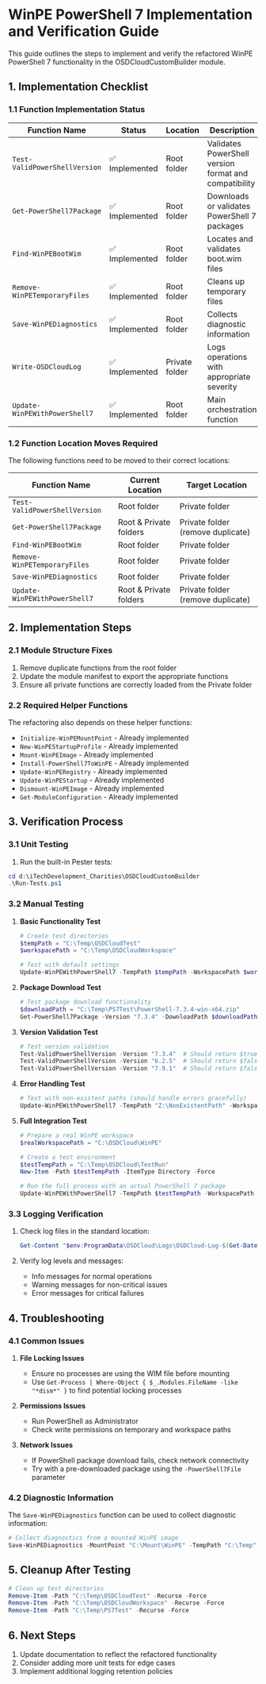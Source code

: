 # WinPE PowerShell 7 Implementation and Verification Guide

This guide outlines the steps to implement and verify the refactored WinPE PowerShell 7 functionality in the OSDCloudCustomBuilder module.

## 1. Implementation Checklist

### 1.1 Function Implementation Status

| Function Name | Status | Location | Description |
|---------------|--------|----------|-------------|
| `Test-ValidPowerShellVersion` | ✅ Implemented | Root folder | Validates PowerShell version format and compatibility |
| `Get-PowerShell7Package` | ✅ Implemented | Root folder | Downloads or validates PowerShell 7 packages |
| `Find-WinPEBootWim` | ✅ Implemented | Root folder | Locates and validates boot.wim files |
| `Remove-WinPETemporaryFiles` | ✅ Implemented | Root folder | Cleans up temporary files |
| `Save-WinPEDiagnostics` | ✅ Implemented | Root folder | Collects diagnostic information |
| `Write-OSDCloudLog` | ✅ Implemented | Private folder | Logs operations with appropriate severity |
| `Update-WinPEWithPowerShell7` | ✅ Implemented | Root folder | Main orchestration function |

### 1.2 Function Location Moves Required

The following functions need to be moved to their correct locations:

| Function Name | Current Location | Target Location |
|---------------|------------------|----------------|
| `Test-ValidPowerShellVersion` | Root folder | Private folder |
| `Get-PowerShell7Package` | Root & Private folders | Private folder (remove duplicate) |
| `Find-WinPEBootWim` | Root folder | Private folder |
| `Remove-WinPETemporaryFiles` | Root folder | Private folder |
| `Save-WinPEDiagnostics` | Root folder | Private folder |
| `Update-WinPEWithPowerShell7` | Root & Private folders | Private folder (remove duplicate) |

## 2. Implementation Steps

### 2.1 Module Structure Fixes

1. Remove duplicate functions from the root folder
2. Update the module manifest to export the appropriate functions
3. Ensure all private functions are correctly loaded from the Private folder

### 2.2 Required Helper Functions

The refactoring also depends on these helper functions:

- `Initialize-WinPEMountPoint` - Already implemented
- `New-WinPEStartupProfile` - Already implemented
- `Mount-WinPEImage` - Already implemented
- `Install-PowerShell7ToWinPE` - Already implemented
- `Update-WinPERegistry` - Already implemented
- `Update-WinPEStartup` - Already implemented
- `Dismount-WinPEImage` - Already implemented
- `Get-ModuleConfiguration` - Already implemented

## 3. Verification Process

### 3.1 Unit Testing

1. Run the built-in Pester tests:
```powershell
cd d:\iTechDevelopment_Charities\OSDCloudCustomBuilder
.\Run-Tests.ps1
```

### 3.2 Manual Testing

1. **Basic Functionality Test**
   ```powershell
   # Create test directories
   $tempPath = "C:\Temp\OSDCloudTest"
   $workspacePath = "C:\Temp\OSDCloudWorkspace"
   
   # Test with default settings
   Update-WinPEWithPowerShell7 -TempPath $tempPath -WorkspacePath $workspacePath -Verbose -WhatIf
   ```

2. **Package Download Test**
   ```powershell
   # Test package download functionality
   $downloadPath = "C:\Temp\PS7Test\PowerShell-7.3.4-win-x64.zip"
   Get-PowerShell7Package -Version "7.3.4" -DownloadPath $downloadPath -Verbose
   ```

3. **Version Validation Test**
   ```powershell
   # Test version validation
   Test-ValidPowerShellVersion -Version "7.3.4"  # Should return $true
   Test-ValidPowerShellVersion -Version "6.2.5"  # Should return $false (wrong major version)
   Test-ValidPowerShellVersion -Version "7.9.1"  # Should return $false (unsupported minor)
   ```

4. **Error Handling Test**
   ```powershell
   # Test with non-existent paths (should handle errors gracefully)
   Update-WinPEWithPowerShell7 -TempPath "Z:\NonExistentPath" -WorkspacePath "Z:\NonExistentWorkspace" -ErrorAction SilentlyContinue
   ```

5. **Full Integration Test**
   ```powershell
   # Prepare a real WinPE workspace
   $realWorkspacePath = "C:\OSDCloud\WinPE"
   
   # Create a test environment
   $testTempPath = "C:\Temp\OSDCloud\TestRun"
   New-Item -Path $testTempPath -ItemType Directory -Force
   
   # Run the full process with an actual PowerShell 7 package
   Update-WinPEWithPowerShell7 -TempPath $testTempPath -WorkspacePath $realWorkspacePath -SkipCleanup -Verbose
   ```

### 3.3 Logging Verification

1. Check log files in the standard location:
   ```powershell
   Get-Content "$env:ProgramData\OSDCloud\Logs\OSDCloud-Log-$(Get-Date -Format 'yyyyMMdd').log"
   ```

2. Verify log levels and messages:
   - Info messages for normal operations
   - Warning messages for non-critical issues
   - Error messages for critical failures

## 4. Troubleshooting

### 4.1 Common Issues

1. **File Locking Issues**
   - Ensure no processes are using the WIM file before mounting
   - Use `Get-Process | Where-Object { $_.Modules.FileName -like "*dism*" }` to find potential locking processes

2. **Permissions Issues**
   - Run PowerShell as Administrator
   - Check write permissions on temporary and workspace paths

3. **Network Issues**
   - If PowerShell package download fails, check network connectivity
   - Try with a pre-downloaded package using the `-PowerShell7File` parameter

### 4.2 Diagnostic Information

The `Save-WinPEDiagnostics` function can be used to collect diagnostic information:

```powershell
# Collect diagnostics from a mounted WinPE image
Save-WinPEDiagnostics -MountPoint "C:\Mount\WinPE" -TempPath "C:\Temp" -IncludeRegistryExport
```

## 5. Cleanup After Testing

```powershell
# Clean up test directories
Remove-Item -Path "C:\Temp\OSDCloudTest" -Recurse -Force
Remove-Item -Path "C:\Temp\OSDCloudWorkspace" -Recurse -Force
Remove-Item -Path "C:\Temp\PS7Test" -Recurse -Force
```

## 6. Next Steps

1. Update documentation to reflect the refactored functionality
2. Consider adding more unit tests for edge cases
3. Implement additional logging retention policies